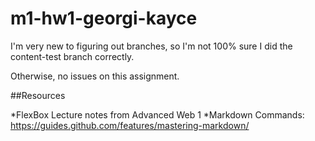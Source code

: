 # m1-hw1-georgi-kayce

I'm very new to figuring out branches, so I'm not 100% sure I did the content-test branch correctly.

Otherwise, no issues on this assignment.

##Resources

*FlexBox Lecture notes from Advanced Web 1
*Markdown Commands: https://guides.github.com/features/mastering-markdown/